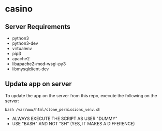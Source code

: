 # casino  
  
## Server Requirements  
* python3
* python3-dev
* virtualenv
* pip3
* apache2
* libapache2-mod-wsgi-py3
* libmysqlclient-dev
  
## Update app on server  
To update the app on the server from this repo, execute the following on the server:  
```
bash /var/www/html/clone_permissions_venv.sh
```
* ALWAYS EXECUTE THE SCRIPT AS USER "DUMMY"
* USE "BASH" AND NOT "SH" (YES, IT MAKES A DIFFERENCE)
